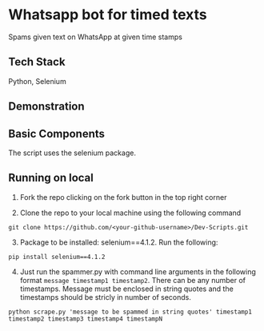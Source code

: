 # Whatsapp bot for timed texts

Spams given text on WhatsApp at given time stamps

## Tech Stack
Python, Selenium

## Demonstration


## Basic Components
The script uses the selenium package.

## Running on local

1. Fork the repo clicking on the fork button in the top right corner

2. Clone the repo to your local machine using the following command 

```
git clone https://github.com/<your-github-username>/Dev-Scripts.git
```

3. Package to be installed: selenium==4.1.2. Run the following:

```
pip install selenium==4.1.2
```

4. Just run the spammer.py with command line arguments in the following format `message timestamp1 timestamp2`. There can be any number of timestamps. Message must be enclosed in string quotes and the timestamps should be stricly in number of seconds.

```
python scrape.py 'message to be spammed in string quotes' timestamp1 timestamp2 timestamp3 timestamp4 timestampN
```